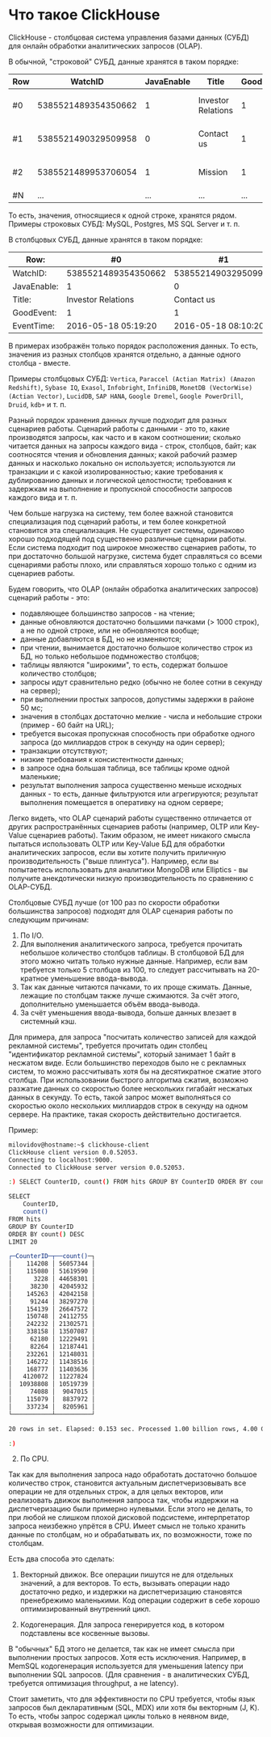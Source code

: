 # Что такое ClickHouse

ClickHouse - столбцовая система управления базами данных (СУБД) для онлайн обработки аналитических запросов (OLAP).

В обычной, "строковой" СУБД, данные хранятся в таком порядке:

| Row | WatchID             | JavaEnable | Title              | GoodEvent | EventTime           |
| --- | ------------------- | ---------- | ------------------ | --------- | ------------------- |
| #0  | 5385521489354350662 | 1          | Investor Relations | 1         | 2016-05-18 05:19:20 |
| #1  | 5385521490329509958 | 0          | Contact us         | 1         | 2016-05-18 08:10:20 |
| #2  | 5385521489953706054 | 1          | Mission            | 1         | 2016-05-18 07:38:00 |
| #N  | ...                 | ...        | ...                | ...       | ...                 |

То есть, значения, относящиеся к одной строке, хранятся рядом.
Примеры строковых СУБД: MySQL, Postgres, MS SQL Server и т. п.

В столбцовых СУБД, данные хранятся в таком порядке:

| Row:        | #0                  | #1                  | #2                  | #N                  |
| ----------- | ------------------- | ------------------- | ------------------- | ------------------- |
| WatchID:    | 5385521489354350662 | 5385521490329509958 | 5385521489953706054 | ...                 |
| JavaEnable: | 1                   | 0                   | 1                   | ...                 |
| Title:      | Investor Relations  | Contact us          | Mission             | ...                 |
| GoodEvent:  | 1                   | 1                   | 1                   | ...                 |
| EventTime:  | 2016-05-18 05:19:20 | 2016-05-18 08:10:20 | 2016-05-18 07:38:00 | ...                 |


В примерах изображён только порядок расположения данных.
То есть, значения из разных столбцов хранятся отдельно, а данные одного столбца - вместе.

Примеры столбцовых СУБД: `Vertica`, `Paraccel (Actian Matrix) (Amazon Redshift)`, `Sybase IQ`, `Exasol`, `Infobright`, `InfiniDB`, `MonetDB (VectorWise) (Actian Vector)`, `LucidDB`, `SAP HANA`, `Google Dremel`, `Google PowerDrill`, `Druid`, `kdb+` и т. п.

Разный порядок хранения данных лучше подходит для разных сценариев работы.
Сценарий работы с данными - это то, какие производятся запросы, как часто и в каком соотношении; сколько читается данных на запросы каждого вида - строк, столбцов, байт; как соотносятся чтения и обновления данных; какой рабочий размер данных и насколько локально он используется; используются ли транзакции и с какой изолированностью; какие требования к дублированию данных и логической целостности; требования к задержкам на выполнение и пропускной способности запросов каждого вида и т. п.

Чем больше нагрузка на систему, тем более важной становится специализация под сценарий работы, и тем более конкретной становится эта специализация. Не существует системы, одинаково хорошо подходящей под существенно различные сценарии работы. Если система подходит под широкое множество сценариев работы, то при достаточно большой нагрузке, система будет справляться со всеми сценариями работы плохо, или справляться хорошо только с одним из сценариев работы.

Будем говорить, что OLAP (онлайн обработка аналитических запросов) сценарий работы - это:

-   подавляющее большинство запросов - на чтение;
-   данные обновляются достаточно большими пачками (> 1000 строк), а не по одной строке, или не обновляются вообще;
-   данные добавляются в БД, но не изменяются;
-   при чтении, вынимается достаточно большое количество строк из БД, но только небольшое подмножество столбцов;
-   таблицы являются "широкими", то есть, содержат большое количество столбцов;
-   запросы идут сравнительно редко (обычно не более сотни в секунду на сервер);
-   при выполнении простых запросов, допустимы задержки в районе 50 мс;
-   значения в столбцах достаточно мелкие - числа и небольшие строки (пример - 60 байт на URL);
-   требуется высокая пропускная способность при обработке одного запроса (до миллиардов строк в секунду на один сервер);
-   транзакции отсутствуют;
-   низкие требования к консистентности данных;
-   в запросе одна большая таблица, все таблицы кроме одной маленькие;
-   результат выполнения запроса существенно меньше исходных данных - то есть, данные фильтруются или агрегируются; результат выполнения помещается в оперативку на одном сервере;

Легко видеть, что OLAP сценарий работы существенно отличается от других распространённых сценариев работы (например, OLTP или Key-Value сценариев работы). Таким образом, не имеет никакого смысла пытаться использовать OLTP или Key-Value БД для обработки аналитических запросов, если вы хотите получить приличную производительность ("выше плинтуса"). Например, если вы попытаетесь использовать для аналитики MongoDB или Elliptics - вы получите анекдотически низкую производительность по сравнению с OLAP-СУБД.

Столбцовые СУБД лучше (от 100 раз по скорости обработки большинства запросов) подходят для OLAP сценария работы по следующим причинам:

1.  По I/O.
2.  Для выполнения аналитического запроса, требуется прочитать небольшое количество столбцов таблицы. В столбцовой БД для этого можно читать только нужные данные. Например, если вам требуется только 5 столбцов из 100, то следует рассчитывать на 20-кратное уменьшение ввода-вывода.
3.  Так как данные читаются пачками, то их проще сжимать. Данные, лежащие по столбцам также лучше сжимаются. За счёт этого, дополнительно уменьшается объём ввода-вывода.
4.  За счёт уменьшения ввода-вывода, больше данных влезает в системный кэш.

Для примера, для запроса "посчитать количество записей для каждой рекламной системы", требуется прочитать один столбец "идентификатор рекламной системы", который занимает 1 байт в несжатом виде. Если большинство переходов было не с рекламных систем, то можно рассчитывать хотя бы на десятикратное сжатие этого столбца. При использовании быстрого алгоритма сжатия, возможно разжатие данных со скоростью более нескольких гигабайт несжатых данных в секунду. То есть, такой запрос может выполняться со скоростью около нескольких миллиардов строк в секунду на одном сервере. На практике, такая скорость действительно достигается.

Пример:

```bash
milovidov@hostname:~$ clickhouse-client
ClickHouse client version 0.0.52053.
Connecting to localhost:9000.
Connected to ClickHouse server version 0.0.52053.

:) SELECT CounterID, count() FROM hits GROUP BY CounterID ORDER BY count() DESC LIMIT 20

SELECT
    CounterID,
    count()
FROM hits
GROUP BY CounterID
ORDER BY count() DESC
LIMIT 20

┌─CounterID─┬──count()─┐
│    114208 │ 56057344 │
│    115080 │ 51619590 │
│      3228 │ 44658301 │
│     38230 │ 42045932 │
│    145263 │ 42042158 │
│     91244 │ 38297270 │
│    154139 │ 26647572 │
│    150748 │ 24112755 │
│    242232 │ 21302571 │
│    338158 │ 13507087 │
│     62180 │ 12229491 │
│     82264 │ 12187441 │
│    232261 │ 12148031 │
│    146272 │ 11438516 │
│    168777 │ 11403636 │
│   4120072 │ 11227824 │
│  10938808 │ 10519739 │
│     74088 │  9047015 │
│    115079 │  8837972 │
│    337234 │  8205961 │
└───────────┴──────────┘

20 rows in set. Elapsed: 0.153 sec. Processed 1.00 billion rows, 4.00 GB (6.53 billion rows/s., 26.10 GB/s.)

:)
```

2.  По CPU.

Так как для выполнения запроса надо обработать достаточно большое количество строк, становится актуальным диспетчеризовывать все операции не для отдельных строк, а для целых векторов, или реализовать движок выполнения запроса так, чтобы издержки на диспетчеризацию были примерно нулевыми. Если этого не делать, то при любой не слишком плохой дисковой подсистеме, интерпретатор запроса неизбежно упрётся в CPU.
Имеет смысл не только хранить данные по столбцам, но и обрабатывать их, по возможности, тоже по столбцам.

Есть два способа это сделать:

1. Векторный движок. Все операции пишутся не для отдельных значений, а для векторов. То есть, вызывать операции надо достаточно редко, и издержки на диспетчеризацию становятся пренебрежимо маленькими. Код операции содержит в себе хорошо оптимизированный внутренний цикл.

2. Кодогенерация. Для запроса генерируется код, в котором подставлены все косвенные вызовы.

В "обычных" БД этого не делается, так как не имеет смысла при выполнении простых запросов. Хотя есть исключения. Например, в MemSQL кодогенерация используется для уменьшения latency при выполнении SQL запросов. (Для сравнения - в аналитических СУБД, требуется оптимизация throughput, а не latency).

Стоит заметить, что для эффективности по CPU требуется, чтобы язык запросов был декларативным (SQL, MDX) или хотя бы векторным (J, K). То есть, чтобы запрос содержал циклы только в неявном виде, открывая возможности для оптимизации.
